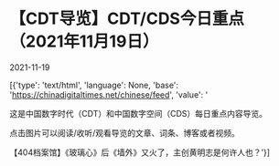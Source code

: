 # 【CDT导览】CDT/CDS今日重点（2021年11月19日）

2021-11-19

[{'type': 'text/html', 'language': None, 'base': 'https://chinadigitaltimes.net/chinese/feed', 'value': '

这是中国数字时代（CDT）和中国数字空间（CDS）每日重点内容导览。



点击图片可以阅读/收听/观看导览的文章、词条、博客或者视频。





<p class="wp-caption-text)

<p class="wp-caption-text)

【404档案馆】《玻璃心》后《墙外》又火了，主创黄明志是何许人也？'}]